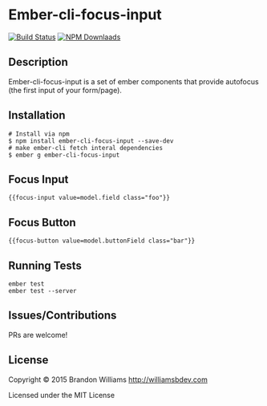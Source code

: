 # Ember-cli-focus-input

[![Build Status](https://travis-ci.org/williamsbdev/ember-cli-focus-input.svg?branch=master)](https://travis-ci.org/williamsbdev/ember-cli-focus-input)
[![NPM Downlaads](https://img.shields.io/npm/dm/ember-cli-focus-input.svg)](https://www.npmjs.org/package/ember-cli-focus-input)

## Description

Ember-cli-focus-input is a set of ember components that provide autofocus (the
first input of your form/page).

## Installation

    # Install via npm
    $ npm install ember-cli-focus-input --save-dev
    # make ember-cli fetch interal dependencies
    $ ember g ember-cli-focus-input

## Focus Input

    {{focus-input value=model.field class="foo"}}

## Focus Button

    {{focus-button value=model.buttonField class="bar"}}

## Running Tests

    ember test
    ember test --server
    
## Issues/Contributions

PRs are welcome!

## License

Copyright © 2015 Brandon Williams http://williamsbdev.com

Licensed under the MIT License
